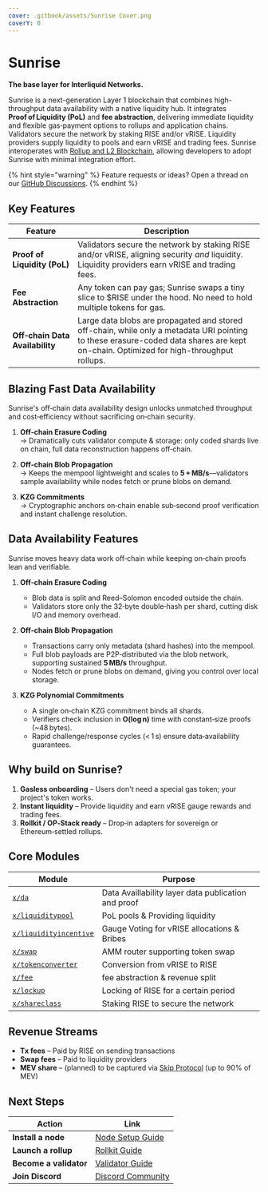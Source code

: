 ```yaml
---
cover: .gitbook/assets/Sunrise Cover.png
coverY: 0
---
```


# Sunrise

**The base layer for Interliquid Networks.**

Sunrise is a next-generation Layer 1 blockchain that combines high-throughput data availability with a native liquidity hub. It integrates **Proof of Liquidity (PoL)** and **fee abstraction**, delivering immediate liquidity and flexible gas‑payment options to rollups and application chains. Validators secure the network by staking RISE and/or vRISE. Liquidity providers supply liquidity to pools and earn vRISE and trading fees. Sunrise interoperates with [Rollup and L2 Blockchain](./build/l2-blockchains/README.md), allowing developers to adopt Sunrise with minimal integration effort.

{% hint style="warning" %}
Feature requests or ideas? Open a thread on our [GitHub Discussions](https://github.com/orgs/sunriselayer/discussions).
{% endhint %}

## Key Features

| Feature                         | Description                                                                                                                                                                           |
| ------------------------------- | ------------------------------------------------------------------------------------------------------------------------------------------------------------------------------------- |
| **Proof of Liquidity (PoL)**    | Validators secure the network by staking RISE and/or vRISE, aligning security _and_ liquidity. Liquidity providers earn vRISE and trading fees.                                       |
| **Fee Abstraction**             | Any token can pay gas; Sunrise swaps a tiny slice to $RISE under the hood. No need to hold multiple tokens for gas.                                                                   |
| **Off‑chain Data Availability** | Large data blobs are propagated and stored off-chain, while only a metadata URI pointing to these erasure-coded data shares are kept on-chain. Optimized for high-throughput rollups. |

## Blazing Fast Data Availability

Sunrise's off‑chain data availability design unlocks unmatched throughput and cost‑efficiency without sacrificing on‑chain security.

1. **Off‑chain Erasure Coding**  
   → Dramatically cuts validator compute & storage: only coded shards live on chain, full data reconstruction happens off‑chain.

2. **Off‑chain Blob Propagation**  
   → Keeps the mempool lightweight and scales to **5 + MB/s**—validators sample availability while nodes fetch or prune blobs on demand.

3. **KZG Commitments**  
   → Cryptographic anchors on‑chain enable sub‑second proof verification and instant challenge resolution.

## Data Availability Features

Sunrise moves heavy data work off‑chain while keeping on‑chain proofs lean and verifiable.

1. **Off‑chain Erasure Coding**

   - Blob data is split and Reed–Solomon encoded outside the chain.
   - Validators store only the 32‑byte double‑hash per shard, cutting disk I/O and memory overhead.

2. **Off‑chain Blob Propagation**

   - Transactions carry only metadata (shard hashes) into the mempool.
   - Full blob payloads are P2P‑distributed via the blob network, supporting sustained **5 MB/s** throughput.
   - Nodes fetch or prune blobs on demand, giving you control over local storage.

3. **KZG Polynomial Commitments**
   - A single on‑chain KZG commitment binds all shards.
   - Verifiers check inclusion in **O(log n)** time with constant‑size proofs (~48 bytes).
   - Rapid challenge/response cycles (< 1 s) ensure data‑availability guarantees.

## Why build on Sunrise?

1. **Gasless onboarding** – Users don't need a special gas token; your project's token works.
2. **Instant liquidity** – Provide liquidity and earn vRISE gauge rewards and trading fees.
3. **Rollkit / OP‑Stack ready** – Drop‑in adapters for sovereign or Ethereum‑settled rollups.

## Core Modules

| Module                                                         | Purpose                                             |
| -------------------------------------------------------------- | --------------------------------------------------- |
| [`x/da`](learn/sunrise/data-availability.md)                   | Data Availlability layer data publication and proof |
| [`x/liquiditypool`](learn/sunrise/liquidity-pool.md)           | PoL pools & Providing liquidity                     |
| [`x/liquidityincentive`](learn/sunrise/liquidity-incentive.md) | Gauge Voting for vRISE allocations & Bribes         |
| [`x/swap`](learn/sunrise/swap.md)                              | AMM router supporting token swap                    |
| [`x/tokenconverter`](learn/sunrise/token-converter.md)         | Conversion from vRISE to RISE                       |
| [`x/fee`](learn/sunrise/fee.md)                                | fee abstraction & revenue split                     |
| [`x/lockup`](learn/sunrise/lockup.md)                          | Locking of RISE for a certain period                |
| [`x/shareclass`](learn/sunrise/shareclass.md)                  | Staking RISE to secure the network                  |

## Revenue Streams

- **Tx fees** – Paid by RISE on sending transactions
- **Swap fees** – Paid to liquidity providers
- **MEV share** – (planned) to be captured via [Skip Protocol](https://docs.skip.money/) (up to 90% of MEV)

## Next Steps

| Action                 | Link                                                    |
| ---------------------- | ------------------------------------------------------- |
| **Install a node**     | [Node Setup Guide](node/types/consensus/README.md)      |
| **Launch a rollup**    | [Rollkit Guide](build/l2-blockchains/rollkit/README.md) |
| **Become a validator** | [Validator Guide](build/validators/README.md)           |
| **Join Discord**       | [Discord Community](https://discord.gg/sunriselayer)    |
